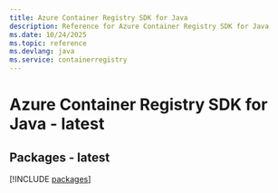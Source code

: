 ```yaml
---
title: Azure Container Registry SDK for Java
description: Reference for Azure Container Registry SDK for Java
ms.date: 10/24/2025
ms.topic: reference
ms.devlang: java
ms.service: containerregistry
---
```

# Azure Container Registry SDK for Java - latest
## Packages - latest
[!INCLUDE [packages](container-registry-index.md)]